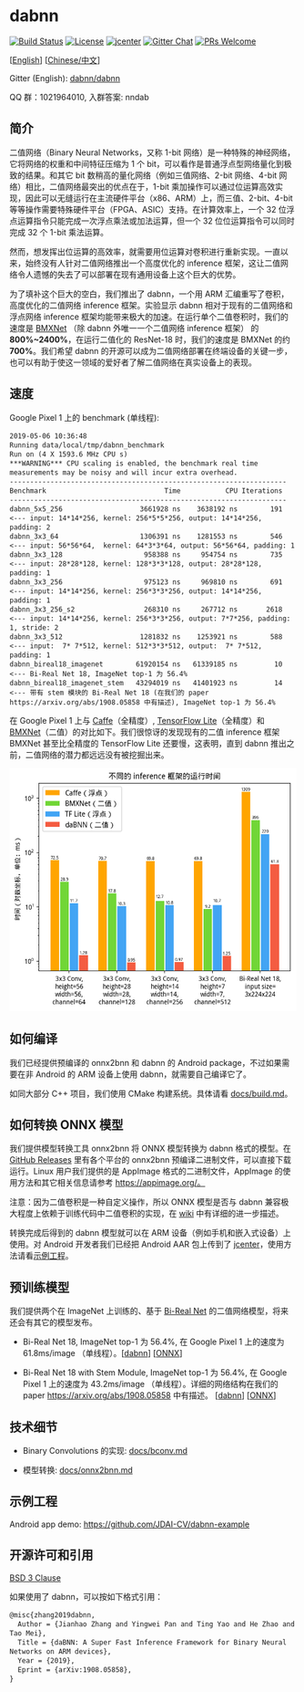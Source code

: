 # dabnn

[![Build Status](https://dev.azure.com/daquexian/dabnn/_apis/build/status/Android%20Build%20%26%20Test?branchName=master)](https://dev.azure.com/daquexian/dabnn/_build/latest?definitionId=2&branchName=master)
[![License](https://img.shields.io/badge/license-BSD--3--Clause-blue.svg)](LICENSE) 
[![jcenter](https://img.shields.io/badge/dynamic/json.svg?label=jcenter&query=name&url=https%3A%2F%2Fapi.bintray.com%2Fpackages%2Fdaquexian566%2Fmaven%2Fdabnn%2Fversions%2F_latest)](https://bintray.com/daquexian566/maven/dabnn/_latestVersion)
[![Gitter Chat](https://img.shields.io/gitter/room/dabnn/dabnn.svg)](https://gitter.im/dabnn/dabnn)
[![PRs Welcome](https://img.shields.io/badge/PRs-welcome-brightgreen.svg)](https://github.com/JDAI-CV/dabnn/pulls)

[[English](README.md)] [[Chinese/中文](README_CN.md)]

Gitter (English): [dabnn/dabnn](https://gitter.im/dabnn/dabnn)

QQ 群：1021964010, 入群答案: nndab

## 简介

二值网络（Binary Neural Networks，又称 1-bit 网络）是一种特殊的神经网络，它将网络的权重和中间特征压缩为 1 个 bit，可以看作是普通浮点型网络量化到极致的结果。和其它 bit 数稍高的量化网络（例如三值网络、2-bit 网络、4-bit 网络）相比，二值网络最突出的优点在于，1-bit 乘加操作可以通过位运算高效实现，因此可以无缝运行在主流硬件平台（x86、ARM）上，而三值、2-bit、4-bit 等等操作需要特殊硬件平台（FPGA、ASIC）支持。在计算效率上，一个 32 位浮点运算指令只能完成一次浮点乘法或加法运算，但一个 32 位位运算指令可以同时完成 32 个 1-bit 乘法运算。

然而，想发挥出位运算的高效率，就需要用位运算对卷积进行重新实现。一直以来，始终没有人针对二值网络推出一个高度优化的 inference 框架，这让二值网络令人遗憾的失去了可以部署在现有通用设备上这个巨大的优势。

为了填补这个巨大的空白，我们推出了 dabnn，一个用 ARM 汇编重写了卷积，高度优化的二值网络 inference 框架。实验显示 dabnn 相对于现有的二值网络和浮点网络 inference 框架均能带来极大的加速。在运行单个二值卷积时，我们的速度是 [BMXNet](https://github.com/hpi-xnor/BMXNet) （除 dabnn 外唯一一个二值网络 inference 框架） 的 **800%~2400%**，在运行二值化的 ResNet-18 时，我们的速度是 BMXNet 的约 **700%**。我们希望 dabnn 的开源可以成为二值网络部署在终端设备的关键一步，也可以有助于使这一领域的爱好者了解二值网络在真实设备上的表现。

## 速度

Google Pixel 1 上的 benchmark (单线程):

```
2019-05-06 10:36:48
Running data/local/tmp/dabnn_benchmark
Run on (4 X 1593.6 MHz CPU s)
***WARNING*** CPU scaling is enabled, the benchmark real time measurements may be noisy and will incur extra overhead.
--------------------------------------------------------------------
Benchmark                             Time           CPU Iterations
--------------------------------------------------------------------
dabnn_5x5_256                   3661928 ns    3638192 ns        191     <--- input: 14*14*256, kernel: 256*5*5*256, output: 14*14*256, padding: 2
dabnn_3x3_64                    1306391 ns    1281553 ns        546     <--- input: 56*56*64,  kernel: 64*3*3*64, output: 56*56*64, padding: 1
dabnn_3x3_128                    958388 ns     954754 ns        735     <--- input: 28*28*128, kernel: 128*3*3*128, output: 28*28*128, padding: 1
dabnn_3x3_256                    975123 ns     969810 ns        691     <--- input: 14*14*256, kernel: 256*3*3*256, output: 14*14*256, padding: 1
dabnn_3x3_256_s2                 268310 ns     267712 ns       2618     <--- input: 14*14*256, kernel: 256*3*3*256, output: 7*7*256, padding: 1, stride: 2
dabnn_3x3_512                   1281832 ns    1253921 ns        588     <--- input:  7* 7*512, kernel: 512*3*3*512, output:  7* 7*512, padding: 1
dabnn_bireal18_imagenet        61920154 ns   61339185 ns         10     <--- Bi-Real Net 18, ImageNet top-1 为 56.4%
dabnn_bireal18_imagenet_stem   43294019 ns   41401923 ns         14     <--- 带有 stem 模块的 Bi-Real Net 18 (在我们的 paper https://arxiv.org/abs/1908.05858 中有描述), ImageNet top-1 为 56.4%
```

在 Google Pixel 1 上与 [Caffe](http://caffe.berkeleyvision.org)（全精度）, [TensorFlow Lite](https://www.tensorflow.org/lite)（全精度）和 [BMXNet](https://github.com/hpi-xnor/BMXNet)（二值）的对比如下。我们很惊讶的发现现有的二值 inference 框架 BMXNet 甚至比全精度的 TensorFlow Lite 还要慢，这表明，直到 dabnn 推出之前，二值网络的潜力都远远没有被挖掘出来。

![Comparison](images/comparison_cn.png)

## 如何编译

我们已经提供预编译的 onnx2bnn 和 dabnn 的 Android package，不过如果需要在非 Android 的 ARM 设备上使用 dabnn，就需要自己编译它了。

如同大部分 C++ 项目，我们使用 CMake 构建系统。具体请看 [docs/build.md](docs/build.md)。

## 如何转换 ONNX 模型

我们提供模型转换工具 onnx2bnn 将 ONNX 模型转换为 dabnn 格式的模型。在 [GitHub Releases](https://github.com/JDAI-CV/dabnn/releases) 里有各个平台的 onnx2bnn 预编译二进制文件，可以直接下载运行。Linux 用户我们提供的是 AppImage 格式的二进制文件，AppImage 的使用方法和其它相关信息请参考 https://appimage.org/。

注意：因为二值卷积是一种自定义操作，所以 ONNX 模型是否与 dabnn 兼容极大程度上依赖于训练代码中二值卷积的实现，在 [wiki](https://github.com/JDAI-CV/dabnn/wiki/Train,-export-and-convert-a-dabnn-model) 中有详细的进一步描述。

转换完成后得到的 dabnn 模型就可以在 ARM 设备（例如手机和嵌入式设备）上使用。对 Android 开发者我们已经把 Android AAR 包上传到了 [jcenter](https://bintray.com/daquexian566/maven/dabnn/_latestVersion)，使用方法请看[示例工程](https://github.com/JDAI-CV/dabnn-example)。

## 预训练模型

我们提供两个在 ImageNet 上训练的、基于 [Bi-Real Net](https://arxiv.org/abs/1808.00278) 的二值网络模型，将来还会有其它的模型发布。

* Bi-Real Net 18, ImageNet top-1 为 56.4%, 在 Google Pixel 1 上的速度为 61.8ms/image （单线程）。[[dabnn](https://drive.google.com/uc?export=download&id=1Oau5CtFR9nWXmlBBU47Jg5ypMiIEMtvo)] [[ONNX](https://drive.google.com/uc?export=download&id=1Xp3HB51H6Nhl6e555ieJubVutQake5sR)]

* Bi-Real Net 18 with Stem Module, ImageNet top-1 为 56.4%, 在 Google Pixel 1 上的速度为 43.2ms/image （单线程）。详细的网络结构在我们的 paper https://arxiv.org/abs/1908.05858 中有描述。 [[dabnn](https://drive.google.com/uc?export=download&id=1ArsirMdbtJ9lvHSjc1hkQ7dIXDKh-D1t)] [[ONNX](https://drive.google.com/uc?export=download&id=1zu48CFptAGZ91IDCBPJSPM0bxDuPm9HS)]

## 技术细节

* Binary Convolutions 的实现: [docs/bconv.md](docs/bconv_CN.md)

* 模型转换: [docs/onnx2bnn.md](docs/onnx2bnn_CN.md)

## 示例工程

Android app demo: https://github.com/JDAI-CV/dabnn-example

## 开源许可和引用

[BSD 3 Clause](LICENSE)

如果使用了 dabnn，可以按如下格式引用：

```
@misc{zhang2019dabnn,
  Author = {Jianhao Zhang and Yingwei Pan and Ting Yao and He Zhao and Tao Mei},
  Title = {daBNN: A Super Fast Inference Framework for Binary Neural Networks on ARM devices},
  Year = {2019},
  Eprint = {arXiv:1908.05858},
}
```
